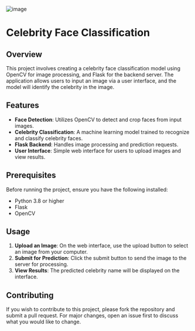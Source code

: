 ![image](https://github.com/Anshika32/Sports-Celebrity-Face-Recognition/assets/121334039/8cebd3f5-2364-4eff-94fd-ab014bd6e9b4)

# Celebrity Face Classification 

## Overview
This project involves creating a celebrity face classification model using OpenCV for image processing, and Flask for the backend server. The application allows users to input an image via a user interface, and the model will identify the celebrity in the image.

## Features
- **Face Detection**: Utilizes OpenCV to detect and crop faces from input images.
- **Celebrity Classification**: A machine learning model trained to recognize and classify celebrity faces.
- **Flask Backend**: Handles image processing and prediction requests.
- **User Interface**: Simple web interface for users to upload images and view results.

## Prerequisites
Before running the project, ensure you have the following installed:
- Python 3.8 or higher
- Flask
- OpenCV


## Usage
1. **Upload an Image**: On the web interface, use the upload button to select an image from your computer.
2. **Submit for Prediction**: Click the submit button to send the image to the server for processing.
3. **View Results**: The predicted celebrity name will be displayed on the interface.


## Contributing
If you wish to contribute to this project, please fork the repository and submit a pull request. For major changes, open an issue first to discuss what you would like to change.
